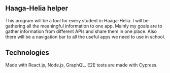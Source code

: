 ## Haaga-Helia helper

This program will be a tool for every student in Haaga-Helia. I will be 
gathering all the meaningful information to one app. Mainly my goals are 
to gather information from different APIs and share them in one place. Also there will be a navigation bar to all the useful apps we need to use in school.

## Technologies 

Made with React.js, Node.js, GraphQL. E2E tests are made with Cypress.

